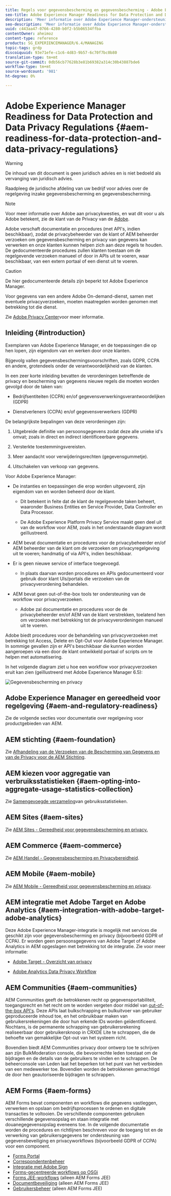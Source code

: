 ```yaml
---
title: Regels voor gegevensbescherming en gegevensbescherming - Adobe Experience Manager-gereedheid
seo-title: Adobe Experience Manager Readiness for Data Protection and Data Privacy Regulations; zoals GDPR, CCPA, enz.
description: 'Meer informatie over Adobe Experience Manager-ondersteuning voor de verschillende Data Protection and Data Privacy Regulations; met inbegrip van de algemene gegevensbeschermingsverordening van de EU (GDPR), de California Consumer Privacy Act en de wijze waarop een nieuw AEM-project moet worden uitgevoerd. '
seo-description: 'Meer informatie over Adobe Experience Manager-ondersteuning voor de verschillende Data Protection and Data Privacy Regulations; met inbegrip van de algemene gegevensbeschermingsverordening van de EU (GDPR), de California Consumer Privacy Act en de wijze waarop een nieuw AEM-project moet worden uitgevoerd. '
uuid: c443aa47-0766-4280-b0f2-b5b06534ffba
contentOwner: aheimoz
content-type: reference
products: SG_EXPERIENCEMANAGER/6.4/MANAGING
topic-tags: grdp
discoiquuid: 93e71efe-c1c6-4d83-9b57-6c70f7bc0b80
translation-type: tm+mt
source-git-commit: 0db56cb77628b3e81b69382a314c30b43887bde6
workflow-type: tm+mt
source-wordcount: '981'
ht-degree: 0%

---
```



# Adobe Experience Manager Readiness for Data Protection and Data Privacy Regulations {#aem-readiness-for-data-protection-and-data-privacy-regulations}

>[!WARNING]
>
>De inhoud van dit document is geen juridisch advies en is niet bedoeld als vervanging van juridisch advies.
>
>Raadpleeg de juridische afdeling van uw bedrijf voor advies over de regelgeving inzake gegevensbescherming en gegevensbescherming.

>[!NOTE]
>
>Voor meer informatie over Adobe aan privacykwesties, en wat dit voor u als Adobe betekent, zie de klant van de Privacy van de [Adobe](https://www.adobe.com/privacy.html).

Adobe verschaft documentatie en procedures (met API&#39;s, indien beschikbaar), zodat de privacybeheerder van de klant of AEM beheerder verzoeken om gegevensbescherming en privacy van gegevens kan verwerken en onze klanten kunnen helpen zich aan deze regels te houden. De gedocumenteerde procedures zullen klanten toestaan om de regelgevende verzoeken manueel of door in APIs uit te voeren, waar beschikbaar, van een extern portaal of een dienst uit te voeren.

>[!CAUTION]
>
>De hier gedocumenteerde details zijn beperkt tot Adobe Experience Manager.
>
>Voor gegevens van een andere Adobe On-demand-dienst, samen met eventuele privacyverzoeken, moeten maatregelen worden genomen met betrekking tot die dienst.
>
>Zie [Adobe Privacy Center](https://www.adobe.com/privacy.html)voor meer informatie.

## Inleiding {#introduction}

Exemplaren van Adobe Experience Manager, en de toepassingen die op hen lopen, zijn eigendom van en werken door onze klanten.

Bijgevolg vallen gegevensbeschermingsvoorschriften, zoals GDPR, CCPA en andere, grotendeels onder de verantwoordelijkheid van de klanten.

In een zeer korte inleiding bevatten de verordeningen betreffende de privacy en bescherming van gegevens nieuwe regels die moeten worden gevolgd door de taken van:

* Bedrijfsentiteiten (CCPA) en/of gegevensverwerkingsverantwoordelijken (GDPR)

* Dienstverleners (CCPA) en/of gegevensverwerkers (GDPR)

De belangrijkste bepalingen van deze verordeningen zijn:

1. Uitgebreide definitie van persoonsgegevens zodat deze alle unieke id&#39;s omvat; zoals in direct en indirect identificeerbare gegevens.

2. Versterkte toestemmingsvereisten.

3. Meer aandacht voor verwijderingsrechten (gegevensgummetje).

4. Uitschakelen van verkoop van gegevens.

Voor Adobe Experience Manager:

* De instanties en toepassingen die erop worden uitgevoerd, zijn eigendom van en worden beheerd door de klant.

   * Dit betekent in feite dat de klant de regelgevende taken beheert, waaronder Business Entities en Service Provider, Data Controller en Data Processor.

   * De Adobe Experience Platform Privacy Service maakt geen deel uit van de workflow voor AEM, zoals in het onderstaande diagram wordt geïllustreerd.

* AEM bevat documentatie en procedures voor de privacybeheerder en/of AEM beheerder van de klant om de verzoeken om privacyregelgeving uit te voeren; handmatig of via API&#39;s, indien beschikbaar.

* Er is geen nieuwe service of interface toegevoegd.

   * In plaats daarvan worden procedures en APIs gedocumenteerd voor gebruik door klant UIs/portals die verzoeken van de privacyverordening behandelen.

* AEM bevat geen out-of-the-box tools ter ondersteuning van de workflow voor privacyverzoeken.

   * Adobe zal documentatie en procedures voor de de privacybeheerder en/of AEM van de klant verstrekken, toelatend hen om verzoeken met betrekking tot de privacyverordeningen manueel uit te voeren.

Adobe biedt procedures voor de behandeling van privacyverzoeken met betrekking tot Access, Delete en Opt-Out voor Adobe Experience Manager. In sommige gevallen zijn er API&#39;s beschikbaar die kunnen worden aangeroepen via een door de klant ontwikkeld portaal of scripts om te helpen met automatisering.

In het volgende diagram ziet u hoe een workflow voor privacyverzoeken eruit kan zien (geïllustreerd met Adobe Experience Manager 6.5):

![Gegevensbescherming en privacy](assets/data-protection-and-privacy-01.png)

## Adobe Experience Manager en gereedheid voor regelgeving {#aem-and-regulatory-readiness}

Zie de volgende secties voor documentatie over regelgeving voor productgebieden van AEM.

## AEM stichting {#aem-foundation}

Zie [Afhandeling van de Verzoeken van de Bescherming van Gegevens en van de Privacy voor de AEM Stichting](/help/sites-administering/handling-gdpr-requests-for-aem-platform.md).

## AEM kiezen voor aggregatie van verbruiksstatistieken {#aem-opting-into-aggregate-usage-statistics-collection}

Zie [Samengevoegde verzameling](/help/sites-deploying/opt-in-aggregated-usage-statistics.md)van gebruiksstatistieken.

## AEM Sites {#aem-sites}

Zie [AEM Sites - Gereedheid voor gegevensbescherming en privacy.](/help/sites-administering/gdpr-compliance-sites.md)

## AEM Commerce {#aem-commerce}

Zie [AEM Handel - Gegevensbescherming en Privacybereidheid](/help/sites-administering/gdpr-compliance-commerce.md).

## AEM Mobile {#aem-mobile}

Zie [AEM Mobile - Gereedheid voor gegevensbescherming en privacy](/help/mobile/aem-mobile-gdpr-compliance.md).

## AEM integratie met Adobe Target en Adobe Analytics {#aem-integration-with-adobe-target-adobe-analytics}

Deze Adobe Experience Manager-integratie is mogelijk met services die geschikt zijn voor gegevensbescherming en privacy (bijvoorbeeld GDPR of CCPA). Er worden geen persoonsgegevens van Adobe Target of Adobe Analytics in AEM opgeslagen met betrekking tot de integratie.
Zie voor meer informatie:

* [Adobe Target - Overzicht van privacy](https://docs.adobe.com/content/help/en/target/using/implement-target/before-implement/privacy/privacy.html)

* [Adobe Analytics Data Privacy Workflow](https://docs.adobe.com/content/help/en/analytics/admin/data-governance/an-gdpr-workflow.html)

## AEM Communities {#aem-communities}

AEM Communities geeft de betrokkenen recht op gegevensportabiliteit, toegangsrecht en het recht om te worden vergeten door middel van [out-of-the-box API&#39;s](/help/communities/user-ugc-management-service.md). Deze APIs laat bulkschrapping en bulkuitvoer van gebruiker geproduceerde inhoud toe, en het onbruikbaar maken van gebruikersrekeningen die door hun erkende IDs worden geïdentificeerd. Nochtans, is de permanente schrapping van gebruikersrekening realiseerbaar door gebruikersknoop in CRXDE Lite te schrappen, die de behoefte van gemakkelijke Opt-out van het systeem richt.

Bovendien biedt AEM Communities privacy door ontwerp toe te schrijven aan zijn BulkModeration console, die bevoorrechte leden toestaat om de bijdragen en de details van de gebruikers te vinden en te schrappen. De beheerconsole van Leden laat het beperken tot het punt van het verbieden van een medewerker toe. Bovendien worden de betrokkenen gemachtigd de door hen geautoriseerde bijdragen te schrappen.

## AEM Forms {#aem-forms}

AEM Forms bevat componenten en workflows die gegevens vastleggen, verwerken en opslaan om bedrijfsprocessen te ordenen en digitale transacties te voltooien. De verschillende componenten gebruiken verschillende gegevensopslag en staan integratie met douanegegevensopslag eveneens toe. In de volgende documentatie worden de procedures en richtlijnen beschreven voor de toegang tot en de verwerking van gebruikersgegevens ter ondersteuning van gegevensbeveiliging en privacyworkflows (bijvoorbeeld GDPR of CCPA) voor een component.

* [Forms Portal](/help/forms/using/forms-portal-handling-user-data.md)
* [Correspondentenbeheer](/help/forms/using/correspondence-management-handling-user-data.md)
* [Integratie met Adobe Sign](/help/forms/using/integration-adobe-sign-handling-user-data.md)
* [Forms-gecentreerde workflows op OSGi](/help/forms/using/forms-workflow-osgi-handling-user-data.md)
* [Forms JEE-workflows](/help/forms/using/forms-workflow-jee-handling-user-data.md) (alleen AEM Forms JEE)
* [Documentbeveiliging](/help/forms/using/document-security-handling-user-data.md) (alleen AEM Forms JEE)
* [Gebruikersbeheer](/help/forms/using/user-management-handling-user-data.md) (alleen AEM Forms JEE)
